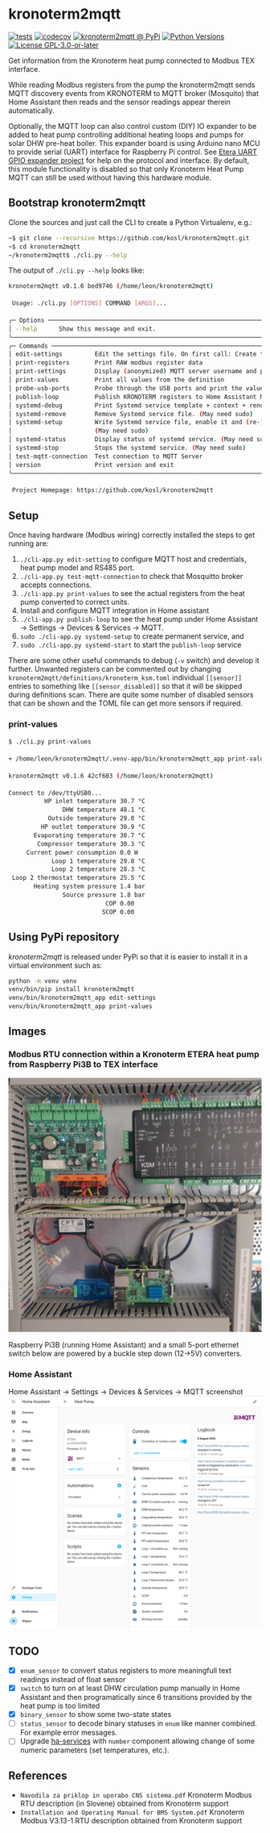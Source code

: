 # kronoterm2mqtt

[![tests](https://github.com/kosl/kronoterm2mqtt/actions/workflows/tests.yml/badge.svg?branch=main)](https://github.com/kosl/kronoterm2mqtt/actions/workflows/tests.yml)
[![codecov](https://codecov.io/github/kosl/kronoterm2mqtt/branch/main/graph/badge.svg)](https://app.codecov.io/github/kosl/kronoterm2mqtt)
[![kronoterm2mqtt @ PyPi](https://img.shields.io/pypi/v/kronoterm2mqtt?label=kronoterm2mqtt%20%40%20PyPi)](https://pypi.org/project/kronoterm2mqtt/)
[![Python Versions](https://img.shields.io/pypi/pyversions/kronoterm2mqtt)](https://github.com/kosl/kronoterm2mqtt/blob/main/pyproject.toml)
[![License GPL-3.0-or-later](https://img.shields.io/pypi/l/kronoterm2mqtt)](https://github.com/kosl/kronoterm2mqtt/blob/main/LICENSE)

Get information from the Kronoterm heat pump connected to Modbus TEX interface.

While reading Modbus registers from the pump the kronoterm2mqtt sends
MQTT discovery events from KRONOTERM to MQTT broker (Mosquito) that
Home Assistant then reads and the sensor readings appear therein
automatically.

Optionally, the MQTT loop can also control custom (DIY) IO expander to
be added to heat pump controlling additional heating loops and pumps
for solar DHW pre-heat boiler. This expander board is using Arduino
nano MCU to provide serial (UART) interface for Raspberry Pi
control. See [Etera UART GPIO expander
project](https://github.com/Lenart12/etera-uart-bridge) for help on
the protocol and interface. By default, this module functionality is
disabled so that only Kronoterm Heat Pump MQTT can still be used
without having this hardware module.

## Bootstrap kronoterm2mqtt

Clone the sources and just call the CLI to create a Python Virtualenv, e.g.:

```bash
~$ git clone --recursive https://github.com/kosl/kronoterm2mqtt.git
~$ cd kronoterm2mqtt
~/kronoterm2mqtt$ ./cli.py --help
```
The output of `./cli.py --help` looks like:

```sh
kronoterm2mqtt v0.1.6 bed9746 (/home/leon/kronoterm2mqtt)
                                                                                            
 Usage: ./cli.py [OPTIONS] COMMAND [ARGS]...                                                
                                                                                            
╭─ Options ────────────────────────────────────────────────────────────────────────────────╮
│ --help      Show this message and exit.                                                  │
╰──────────────────────────────────────────────────────────────────────────────────────────╯
╭─ Commands ───────────────────────────────────────────────────────────────────────────────╮
│ edit-settings         Edit the settings file. On first call: Create the default one.     │
│ print-registers       Print RAW modbus register data                                     │
│ print-settings        Display (anonymized) MQTT server username and password             │
│ print-values          Print all values from the definition                               │
│ probe-usb-ports       Probe through the USB ports and print the values from definition   │
│ publish-loop          Publish KRONOTERM registers to Home Assistant MQTT                 │
│ systemd-debug         Print Systemd service template + context + rendered file content.  │
│ systemd-remove        Remove Systemd service file. (May need sudo)                       │
│ systemd-setup         Write Systemd service file, enable it and (re-)start the service.  │
│                       (May need sudo)                                                    │
│ systemd-status        Display status of systemd service. (May need sudo)                 │
│ systemd-stop          Stops the systemd service. (May need sudo)                         │
│ test-mqtt-connection  Test connection to MQTT Server                                     │
│ version               Print version and exit                                             │
╰──────────────────────────────────────────────────────────────────────────────────────────╯
                                                                                            
 Project Homepage: https://github.com/kosl/kronoterm2mqtt
 ```

## Setup

Once having hardware (Modbus wiring) correctly installed the steps to get running are:

1. `./cli-app.py edit-setting` to configure MQTT host and credentials, heat pump model and RS485 port.
2. `./cli-app.py test-mqtt-connection` to check that Mosquitto broker accepts connections.
4. `./cli-app.py print-values` to see the actual registers from the heat pump converted to correct units.
3. Install and configure MQTT integration in Home assistant
4. `./cli-app.py publish-loop` to see the heat pump under Home Assistant -> Settings -> Devices & Services -> MQTT.
5. `sudo ./cli-app.py systemd-setup` to create permanent service, and
6. `sudo ./cli-app.py systemd-start` to start the `publish-loop` service

There are some other useful commands to debug (`-v` switch) and
develop it further. Unwanted registers can be commented out by
changing `kronoterm2mqtt/definitions/kronoterm_ksm.toml` individual
`[[sensor]]` entries to something like `[[sensor_disabled]]` so that
it will be skipped during definitions scan. There are quite some
number of disabled sensors that can be shown and the TOML file can get
more sensors if required.

### print-values
```sh
$ ./cli.py print-values

+ /home/leon/kronoterm2mqtt/.venv-app/bin/kronoterm2mqtt_app print-values

kronoterm2mqtt v0.1.6 42cf603 (/home/leon/kronoterm2mqtt)

Connect to /dev/ttyUSB0...
          HP inlet temperature 30.7 °C
               DHW temperature 48.1 °C
           Outside temperature 29.0 °C
         HP outlet temperature 30.9 °C
       Evaporating temperature 30.7 °C
        Compressor temperature 30.3 °C
     Current power consumption 0.0 W
            Loop 1 temperature 29.8 °C
            Loop 2 temperature 28.3 °C
 Loop 2 thermostat temperature 25.5 °C
       Heating system pressure 1.4 bar
               Source pressure 1.8 bar
                           COP 0.00 
                          SCOP 0.00 
```

## Using PyPi repository

*kronoterm2mqtt* is released under PyPi so that it is easier to
install it in a virtual environment such as:

```sh
python -m venv venv
venv/bin/pip install kronoterm2mqtt
venv/bin/kronoterm2mqtt_app edit-settings
venv/bin/kronoterm2mqtt_app print-values
```

## Images
### Modbus RTU connection within a Kronoterm ETERA heat pump from Raspberry Pi3B to TEX interface
![](images/etera.jpeg)

Raspberry Pi3B (running Home Assistant) and a small 5-port ethernet
switch below are powered by a buckle step down (12->5V) converters.

### Home Assistant

Home Assistant -> Settings -> Devices & Services -> MQTT screenshot
![Home Assistant](images/ha-sensors.png)

## TODO

- [x] `enum_sensor` to convert status registers to more meaningfull text readings instead of float sensor
- [x] `switch` to turn on at least DHW circulation pump manually in Home Assistant and then programatically since 6 transitions provided by the heat pump is too limited
- [x] `binary_sensor` to show some two-state states
- [ ] `status_sensor` to decode binary statuses in `enum` like manner combined. For example error messages.
- [ ] Upgrade [ha-services](https://github.com/jedie/ha-services) with `number` component allowing change of some numeric parameters (set temperatures, etc.).

## References

- `Navodila za priklop in uporabo CNS sistema.pdf` Kronoterm Modbus RTU description (in Slovene) obtained from Kronoterm support
- `Installation and Operating Manual for BMS System.pdf` Kronoterm Modbus V3.13-1 RTU description obtained from Kronoterm support